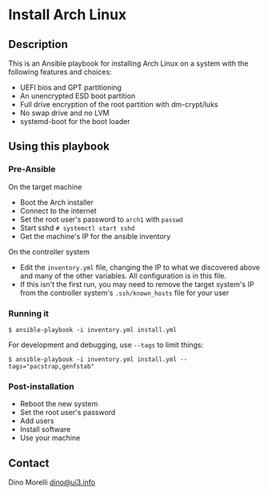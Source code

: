 # Install Arch Linux

## Description

This is an Ansible playbook for installing Arch Linux on a system with the
following features and choices:

- UEFI bios and GPT partitioning
- An unencrypted ESD boot partition
- Full drive encryption of the root partition with dm-crypt/luks
- No swap drive and no LVM
- systemd-boot for the boot loader

## Using this playbook

### Pre-Ansible

On the target machine

- Boot the Arch installer
- Connect to the internet
- Set the root user's password to `arch1` with `passwd`
- Start sshd `# systemctl start sshd`
- Get the machine's IP for the ansible inventory

On the controller system

- Edit the `inventory.yml` file, changing the IP to what we discovered above
  and many of the other variables. All configuration is in this file.
- If this isn't the first run, you may need to remove the target system's IP
  from the controller system's `.ssh/known_hosts` file for your user

### Running it

    $ ansible-playbook -i inventory.yml install.yml

For development and debugging, use `--tags` to limit things:

    $ ansible-playbook -i inventory.yml install.yml --tags="pacstrap,genfstab"

### Post-installation

- Reboot the new system
- Set the root user's password
- Add users
- Install software
- Use your machine


## Contact

Dino Morelli <dino@ui3.info>
